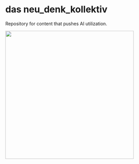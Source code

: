 # das neu_denk_kollektiv

Repository for content that pushes AI utilization.

<img src="https://github.com/ice09/nedeko/assets/2828581/09075373-4b78-46cc-9094-a01cce96a60c" width=400/>
